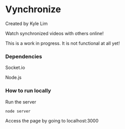 # Vynchronize
Created by Kyle Lim

Watch synchronized videos with others online!

This is a work in progress. It is not functional at all yet!

### Dependencies

Socket.io

Node.js

### How to run locally

Run the server
```
node server
```

Access the page by going to localhost:3000
